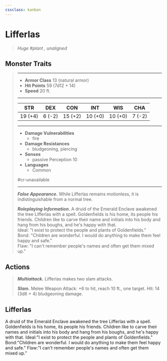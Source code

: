 ```yaml
---
cssclass: kanban
---
```


# Lifferlas
>*Huge #plant , unaligned*
## Monster Traits
>___
>- **Armor Class** 13 (natural armor)
>- **Hit Points** 59 (7d12 + 14)
>- **Speed** 20 ft.
>___
>|STR|DEX|CON|INT|WIS|CHA|
>|:---:|:---:|:---:|:---:|:---:|:---:|
>|19 (+4)|6 (-2)|15 (+2)|10 (+0)|10 (+0)|7 (-2)|
>___
>- **Damage Vulnerabilities**
>	 - fire
>- **Damage Resistances**
>	 - bludgeoning, piercing
>- **Senses**
>	 - passive Perception 10
>- **Languages**
>	 - Common
>
> #cr-unavailable
>___
>***False Appearance.*** While Lifferlas remains motionless, it is indistinguishable from a normal tree.  
>
>***Roleplaying Information.*** A druid of the Emerald Enclave awakened the tree Lifferlas with a spell. Goldenfields is his home, its people his friends. Children like to carve their name and initials into his body and hang from his boughs, and he's happy with that.  
>Ideal: "I exist to protect the people and plants of Goldenfields."  
>Bond: "Children are wonderful. I would do anything to make them feel happy and safe."  
>Flaw: "I can't remember people's names and often get them mixed up."  
>
## Actions
>***Multiattack.*** Lifferlas makes two slam attacks.  
>
>***Slam.*** Melee Weapon Attack: +6 to hit, reach 10 ft., one target. Hit: 14 (3d6 + 4) bludgeoning damage.
## Lifferlas
A druid of the Emerald Enclave awakened the tree Lifferlas with a spell. Goldenfields is his home, its people his friends. Children like to carve their names and initials into his body and hang from his boughs, and he's happy with that.
Ideal:"I exist to protect the people and plants of Goldenfields."
Bond:"Children are wonderful. I would do anything to make them feel happy and safe."
Flaw:"I can't remember people's names and often get them mixed up."